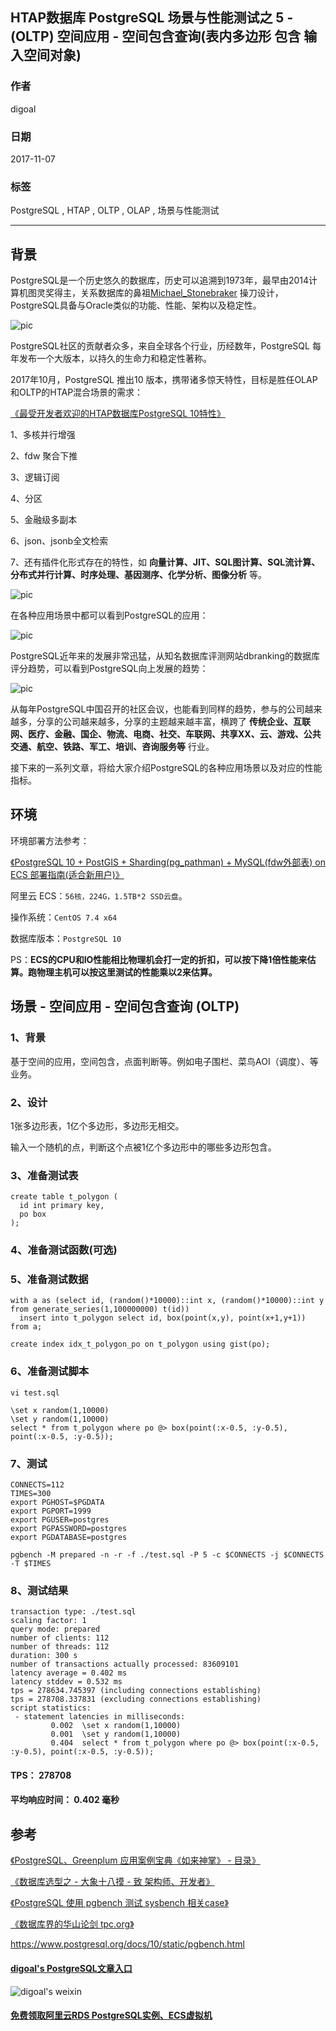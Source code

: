 ## HTAP数据库 PostgreSQL 场景与性能测试之 5 - (OLTP) 空间应用 - 空间包含查询(表内多边形 包含 输入空间对象)       
                                   
### 作者                  
digoal                  
                  
### 日期                   
2017-11-07                  
                    
### 标签                  
PostgreSQL , HTAP , OLTP , OLAP , 场景与性能测试            
                              
----                              
                               
## 背景                
PostgreSQL是一个历史悠久的数据库，历史可以追溯到1973年，最早由2014计算机图灵奖得主，关系数据库的鼻祖[Michael_Stonebraker](https://en.wikipedia.org/wiki/Michael_Stonebraker) 操刀设计，PostgreSQL具备与Oracle类似的功能、性能、架构以及稳定性。          
          
![pic](20171107_02_pic_003.jpg)            
          
PostgreSQL社区的贡献者众多，来自全球各个行业，历经数年，PostgreSQL 每年发布一个大版本，以持久的生命力和稳定性著称。          
          
2017年10月，PostgreSQL 推出10 版本，携带诸多惊天特性，目标是胜任OLAP和OLTP的HTAP混合场景的需求：          
          
[《最受开发者欢迎的HTAP数据库PostgreSQL 10特性》](../201710/20171029_01.md)          
          
1、多核并行增强          
          
2、fdw 聚合下推          
          
3、逻辑订阅          
           
4、分区          
          
5、金融级多副本          
          
6、json、jsonb全文检索          
          
7、还有插件化形式存在的特性，如 **向量计算、JIT、SQL图计算、SQL流计算、分布式并行计算、时序处理、基因测序、化学分析、图像分析** 等。          
          
![pic](20171107_02_pic_001.jpg)            
          
在各种应用场景中都可以看到PostgreSQL的应用：          
          
![pic](../201706/20170601_02_pic_002.png)            
          
PostgreSQL近年来的发展非常迅猛，从知名数据库评测网站dbranking的数据库评分趋势，可以看到PostgreSQL向上发展的趋势：          
          
![pic](20171107_02_pic_002.jpg)          
          
从每年PostgreSQL中国召开的社区会议，也能看到同样的趋势，参与的公司越来越多，分享的公司越来越多，分享的主题越来越丰富，横跨了 **传统企业、互联网、医疗、金融、国企、物流、电商、社交、车联网、共享XX、云、游戏、公共交通、航空、铁路、军工、培训、咨询服务等** 行业。          
          
接下来的一系列文章，将给大家介绍PostgreSQL的各种应用场景以及对应的性能指标。          
          
## 环境          
环境部署方法参考：          
          
[《PostgreSQL 10 + PostGIS + Sharding(pg_pathman) + MySQL(fdw外部表) on ECS 部署指南(适合新用户)》](../201710/20171018_01.md)            
          
阿里云 ECS：```56核，224G，1.5TB*2 SSD云盘```。          
          
操作系统：```CentOS 7.4 x64```          
          
数据库版本：```PostgreSQL 10```          
          
PS：**ECS的CPU和IO性能相比物理机会打一定的折扣，可以按下降1倍性能来估算。跑物理主机可以按这里测试的性能乘以2来估算。**            
          
## 场景 - 空间应用 - 空间包含查询 (OLTP)          
          
### 1、背景          
          
基于空间的应用，空间包含，点面判断等。例如电子围栏、菜鸟AOI（调度）、等业务。  
          
### 2、设计          
          
1张多边形表，1亿个多边形，多边形无相交。  
  
输入一个随机的点，判断这个点被1亿个多边形中的哪些多边形包含。  
          
### 3、准备测试表          
          
```  
create table t_polygon (  
  id int primary key,  
  po box  
);  
```  
          
### 4、准备测试函数(可选)          
          
### 5、准备测试数据          
          
```  
with a as (select id, (random()*10000)::int x, (random()*10000)::int y from generate_series(1,100000000) t(id))   
  insert into t_polygon select id, box(point(x,y), point(x+1,y+1)) from a;  
  
create index idx_t_polygon_po on t_polygon using gist(po);  
```      
          
### 6、准备测试脚本          
          
```  
vi test.sql  
  
\set x random(1,10000)  
\set y random(1,10000)  
select * from t_polygon where po @> box(point(:x-0.5, :y-0.5), point(:x-0.5, :y-0.5));  
```  
          
### 7、测试          
          
```  
CONNECTS=112  
TIMES=300  
export PGHOST=$PGDATA  
export PGPORT=1999  
export PGUSER=postgres  
export PGPASSWORD=postgres  
export PGDATABASE=postgres  
  
pgbench -M prepared -n -r -f ./test.sql -P 5 -c $CONNECTS -j $CONNECTS -T $TIMES  
```       
          
### 8、测试结果          
          
```   
transaction type: ./test.sql  
scaling factor: 1  
query mode: prepared  
number of clients: 112  
number of threads: 112  
duration: 300 s  
number of transactions actually processed: 83609101  
latency average = 0.402 ms  
latency stddev = 0.532 ms  
tps = 278634.745397 (including connections establishing)  
tps = 278708.337831 (excluding connections establishing)  
script statistics:  
 - statement latencies in milliseconds:  
         0.002  \set x random(1,10000)  
         0.001  \set y random(1,10000)  
         0.404  select * from t_polygon where po @> box(point(:x-0.5, :y-0.5), point(:x-0.5, :y-0.5));  
```     
          
#### TPS： 278708   
          
#### 平均响应时间： 0.402 毫秒     
  
          
## 参考          
[《PostgreSQL、Greenplum 应用案例宝典《如来神掌》 - 目录》](../201706/20170601_02.md)            
          
[《数据库选型之 - 大象十八摸 - 致 架构师、开发者》](../201702/20170209_01.md)            
          
[《PostgreSQL 使用 pgbench 测试 sysbench 相关case》](../201610/20161031_02.md)            
          
[《数据库界的华山论剑 tpc.org》](../201701/20170125_01.md)            
            
https://www.postgresql.org/docs/10/static/pgbench.html            
            
  
  
  
  
  
  
  
  
  
  
  
  
  
  
  
#### [digoal's PostgreSQL文章入口](https://github.com/digoal/blog/blob/master/README.md "22709685feb7cab07d30f30387f0a9ae")
  
  
![digoal's weixin](../pic/digoal_weixin.jpg "f7ad92eeba24523fd47a6e1a0e691b59")
  
  
  
  
  
  
  
  
#### [免费领取阿里云RDS PostgreSQL实例、ECS虚拟机](https://www.aliyun.com/database/postgresqlactivity "57258f76c37864c6e6d23383d05714ea")
  
